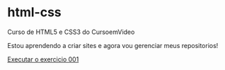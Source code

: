 # html-css
 Curso de HTML5 e CSS3 do CursoemVideo

Estou aprendendo a criar sites e agora vou gerenciar meus repositorios!

<a href="https://guastucciaf.github.io/html-css/exercicios/ex001/index.html" target="_blank"> Executar o exercicio 001</a>